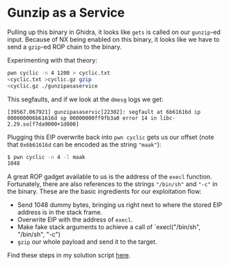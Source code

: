 #  Gunzip as a Service

Pulling up this binary in Ghidra, it looks like `gets` is called on our `gunzip`-ed input. Because of NX being enabled on this binary, it looks like we have to send a `gzip`-ed ROP chain to the binary.

Experimenting with that theory:

```sh
pwn cyclic -n 4 1200 > cyclic.txt
<cyclic.txt >cyclic.gz gzip
<cyclic.gz ./gunzipasaservice
```

This segfaults, and if we look at the `dmesg` logs we get:

```
[39567.067921] gunzipasaservic[22302]: segfault at 6b61616d ip 000000006b61616d sp 00000000ff9fb3a0 error 14 in libc-2.29.so[f7da9000+1d000]
```

Plugging this EIP overwrite back into `pwn cyclic` gets us our offset (note that `0x6b61616d` can be encoded as the string `"maak"`):

```sh
$ pwn cyclic -n 4 -l maak
1048
```

A great ROP gadget available to us is the address of the `execl` function. Fortunately, there are also references to the strings `"/bin/sh"` and `"-c"` in the binary. These are the basic ingredients for our exploitation flow:

* Send 1048 dummy bytes, bringing us right next to where the stored EIP address is in the stack frame.
* Overwrite EIP with the address of `execl`.
* Make fake stack arguments to achieve a call of `execl("/bin/sh", "/bin/sh", "-c")
* `gzip` our whole payload and send it to the target.

Find these steps in my solution script [here](./solve.py).
